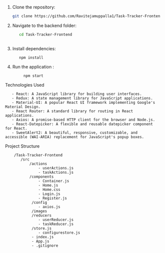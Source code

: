 1. Clone the repository:
   ```bash
   git clone https://github.com/Ravitejamuppalla1/Task-Tracker-Frontend.git

2. Navigate to the backend folder:
   ```bash
      cd Task-Tracker-Frontend
  
3. Install dependencies:
     
          npm install
4. Run the application :
       
            npm start
            
Technologies Used
       
       - React: A JavaScript library for building user interfaces.
       - Redux: A state management library for JavaScript applications.
       - Material-UI: A popular React UI framework implementing Google's Material Design.
       - React Router: A standard library for routing in React applications.
       - Axios: A promise-based HTTP client for the browser and Node.js.
       - React-Datepicker: A flexible and reusable datepicker component for React.
       - SweetAlert2: A beautiful, responsive, customizable, and accessible (WAI-ARIA) replacement for JavaScript's popup boxes.

Project Structure

        /Task-Tracker-Frontend
           /src
               /actions
                   - userActions.js
                   - taskActions.js
               /components
                   - Container.js
                   - Home.js
                   - Home.css
                   - Login.js
                   - Register.js
                /config
                   - axios.js
                /images
                /reducers
                   - userReducer.js
                   - taskReducer.js
                /store.js
                   - configurestore.js
                - index.js
                - App.js
                - .gitignore
 

  
     
   
  
   
